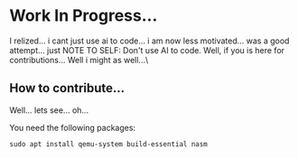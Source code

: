 # Work In Progress...

I relized... i cant just use ai to code... i am now less motivated... was a good attempt... just NOTE TO SELF: Don't use AI to code. Well, if you is here for contributions... Well i might as well...\

## How to contribute...

Well... lets see... oh... 

You need the following packages:
```shell
sudo apt install qemu-system build-essential nasm 

```